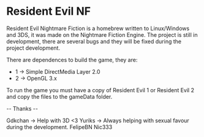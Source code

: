 # Resident Evil NF
Resident Evil Nightmare Fiction is a homebrew written to Linux/Windows and 3DS, it was made on the Nightmare Fiction Engine. The project is still in development, there are several bugs and they will be fixed during the project development.


There are dependences to build the game, they are:

* 1 -> Simple DirectMedia Layer 2.0
* 2 -> OpenGL 3.x

To run the game you must have a copy of Resident Evil 1 or Resident Evil 2 and copy the files to the gameData folder.


-- Thanks --

Gdkchan  -> Help with 3D <3
Yuriks   -> Always helping with sexual favour during the development.
FelipeBN 
Nic333